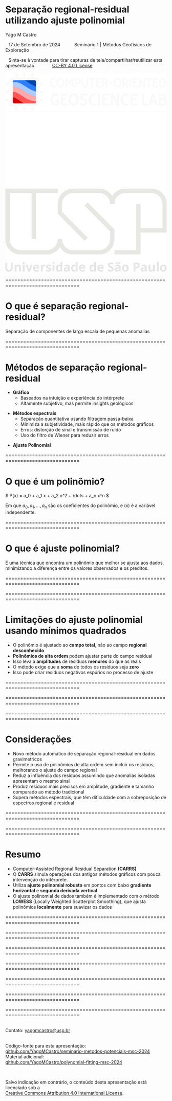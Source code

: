 <!--
-------------------------------------------------------------------------------
This file defines the contents of each slide.
The reveal.js configuration can be found in index.html
-------------------------------------------------------------------------------
-->

<!-- .slide: class="slide-title" data-background-color="#262626" data-background-size="contain" -->

<!-- Place the content at the bottom of the slide -->
<div class="r-stretch">
</div>

<h1 id="talk-title">
  Separação regional-residual utilizando ajuste polinomial
</h1>
<p id="talk-authors">
  <a>Yago M Castro</a>
</p>

<!-- Place location and date side-by-side with affiliation logos -->
<div class="row talk-info">
<div class="col-large">

<i class="fa fa-calendar-alt" style="margin: 0 10px 0 0"></i>
17 de Setembro de 2024
<span style="margin: 0 20px"></span>
Seminário  1 | Métodos Geofísicos de Exploração

<!-- Permission to reuse and CC-BY license logo -->
<i class="fa fa-camera" style="margin: 0 10px 0 0"></i>
Sinta-se à vontade para tirar capturas de tela/compartilhar/reutilizar esta apresentação
<span style="margin: 0 20px"></span>
<a href="https://creativecommons.org/licenses/by/4.0/"><i class="fab fa-creative-commons"></i><i class="fab fa-creative-commons-by" style="margin: 0 10px 0 2px"></i>CC-BY 4.0 License</a>

</div>
<div class="col-medium">

<!-- Add logos here. Need these wrappers to align them to the bottom right -->
<div class="talk-logos-container">
<div class="talk-logos">
  <a href="https://www.compgeolab.org"><img src="assets/compgeolab-banner-light.svg" alt="Computer-Oriented Geoscience Lab"></a>
  <a href="https://www.iag.usp.br/"><img src="assets/iag.png" alt="Instituto de Astronomia, Geofísica e Ciências Atmosféricas"></a>
  <a href="https://www.usp.br/"><img src="assets/usp.png" alt="Universidade de São Paulo"></a>
</div>
</div>

</div>
</div>

===============================================================================

# O que é separação regional-residual?

<div class="quote dark fragment">

Separação de componentes de larga escala de pequenas anomalias

</div>

===============================================================================

# Métodos de separação regional-residual

<div class="fragment text-left">

- **Gráfico**
  - Baseados na intuição e experiência do intérprete
  - Altamente subjetivo, mas permite insights geológicos

</div>
 
</div>

<div class="fragment text-left">

- **Métodos espectrais**
  - Separação quantitativa usando filtragem passa-baixa
  - Minimiza a subjetividade, mais rápido que os métodos gráficos
  - Erros: distorção de sinal e transmissão de ruído
  - Uso do filtro de Wiener para reduzir erros

</div>

<div class="fragment text-left">

- **Ajuste Polinomial**

</div>

===============================================================================

# O que é um polinômio?

<div class="quote dark fragment">

$ P(x) = a_0 + a_1 x + a_2 x^2 + \dots + a_n x^n $

</div>

<div class="fragment text-left">

Em que $a_0, a_1, \dots, a_n$ são os coeficientes do polinômio, e \(x\) é a variável independente.

</div>



===============================================================================
# O que é ajuste polinomial?

<div class="quote dark fragment">

É uma técnica que encontra um polinômio que melhor se ajusta aos dados, minimizando a diferença entre os valores observados e os preditos.
</div>

===============================================================================

<!-- .slide: data-background-image="assets/texas.png" data-background-size="contain" data-background-color="#262626" -->

===============================================================================

# Limitações do ajuste polinomial usando mínimos quadrados


<ul class="text-left">
  <li class="fragment text-left">O polinômio é ajustado ao <b>campo total</b>, não ao campo <b>regional desconhecido</b></li>
  <li class="fragment text-left"><b>Polinômios de alta ordem</b> podem ajustar parte do campo residual</li>
  <li class="fragment text-left">Isso leva a <b>amplitudes</b> de resíduos <b>menores</b> do que as reais</li>
  <li class="fragment text-left">O método exige que a <b>soma</b> de todos os resíduos seja <b>zero</b></li>
  <li class="fragment text-left">Isso pode criar resíduos negativos espúrios no processo de ajuste</li>
</ul>


===============================================================================
<!-- .slide: data-background-image="assets/paper2.png" data-background-size="contain" data-background-color="#262626" -->


===============================================================================
<!-- .slide: data-background-image="assets/weights.png" data-background-size="contain" data-background-color="#262626" -->

===============================================================================

# Considerações



<ul class="text-left">
  <li class="fragment text-left">Novo método automático de separação regional-residual em dados gravimétricos</li>
  <li class="fragment text-left">Permite o uso de polinômios de alta ordem sem incluir os resíduos, melhorando o ajuste do campo regional</li>
  <li class="fragment text-left">Reduz a influência dos resíduos assumindo que anomalias isoladas apresentam o mesmo sinal</li>
  <li class="fragment text-left">Produz resíduos mais precisos em amplitude, gradiente e tamanho comparado ao método tradicional</li>
  <li class="fragment text-left">Supera métodos espectrais, que têm dificuldade com a sobreposição de espectros regional e residual</li>
</ul>


===============================================================================

<!-- .slide: data-background-image="assets/paper1.png" data-background-size="contain" data-background-color="#262626" -->


===============================================================================


# Resumo

<ul class="text-left">
  <li class="fragment text-left">Computer-Assisted Regional Residual Separation <b>(CARRS)</b></li>
  <li class="fragment text-left">O <b>CARRS</b> simula operações dos antigos métodos gráficos com pouca intervenção do intérprete.</li>
  <li class="fragment text-left">Utiliza <b>ajuste polinomial robusto</b> em pontos com baixo <b>gradiente horizontal</b> e <b>segunda derivada vertical</b></li>
  <li class="fragment text-left">O ajuste polinomial de dados também é implementado com o método <b>LOWESS</b> (Locally Weighted Scatterplot Smoothing), que ajusta polinômios <b>localmente</b> para suavizar os dados</li>

</ul>

===============================================================================
<!-- .slide: data-background-image="assets/mendonca-context.png" data-background-size="contain" data-background-color="#262626" -->


===============================================================================
<!-- .slide: data-background-image="assets/mendonca-maps.png" data-background-size="contain" data-background-color="#262626" -->


===============================================================================
<!-- .slide: data-background-image="assets/mendonca-profiles.png" data-background-size="contain" data-background-color="#262626" -->

===============================================================================

<!-- .slide: data-background-image="assets/paper3.png" data-background-size="contain" data-background-color="#262626" -->

===============================================================================


<!-- .slide: data-background-image="assets/paper3-microgravity.png" data-background-size="contain" data-background-color="#262626" -->

===============================================================================


<!-- .slide: data-background-image="assets/paper3-result.png" data-background-size="contain" data-background-color="#262626" -->


===============================================================================

<!-- .slide: class="slide-contact" data-background-size="contain" data-background-color="#262626" -->


<div class="r-stretch centered">
<div>

<i class="fas fa-comments"></i>
<br>
Contato:
<a href="yagomcastro@usp.br">yagomcastro@usp.br</a>

<i class="fab fa-github"></i>
<br>
Código-fonte para esta apresentação:
<br>
[github.com/YagoMCastro/seminario-metodos-potenciais-msc-2024](https://github.com/YagoMCastro/seminario-metodos-potenciais-msc-2024)
<br>
Material adicional:
<br>
[github.com/YagoMCastro/polynomial-fitting-msc-2024](https://github.com/YagoMCastro/polynomial-fitting-msc-2024)

<i class="fab fa-creative-commons"></i><i class="fab fa-creative-commons-by"></i>
<br>

Salvo indicação em contrário,
o conteúdo desta apresentação está
licenciado sob a
<br>
[Creative Commons Attribution 4.0 International License](https://creativecommons.org/licenses/by/4.0/).

</div>
</div>